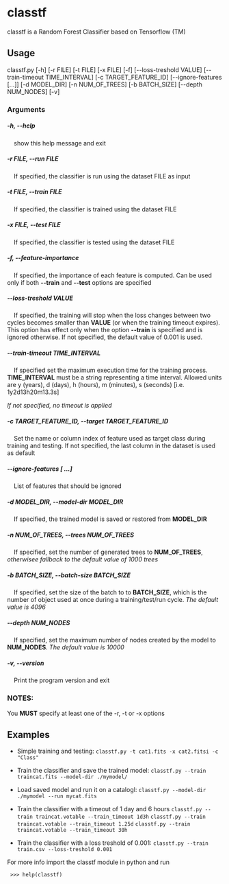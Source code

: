 # classtf

classtf is a Random Forest Classifier based on Tensorflow (TM)

## Usage
classtf.py [-h] [-r FILE] [-t FILE] [-x FILE] [-f] [--loss-treshold VALUE] [--train-timeout TIME_INTERVAL]  [-c TARGET_FEATURE_ID] [--ignore-features  [...]] [-d MODEL_DIR] [-n NUM_OF_TREES] [-b BATCH_SIZE] [--depth NUM_NODES] [-v]

###  Arguments  
##### **-h**, **--help**
&nbsp;&nbsp;&nbsp;&nbsp;show this help message and exit

##### **-r FILE**, **--run FILE**
  &nbsp;&nbsp;&nbsp;&nbsp;If specified, the classifier is run using the dataset FILE as input

##### **-t FILE**, **--train FILE**
  &nbsp;&nbsp;&nbsp;&nbsp;If specified, the classifier is trained using the dataset FILE

##### **-x FILE**, **--test FILE**
  &nbsp;&nbsp;&nbsp;&nbsp;If specified, the classifier is tested using the dataset FILE

##### **-f**, **--feature-importance**
  &nbsp;&nbsp;&nbsp;&nbsp;If specified, the importance of each feature is computed. Can be used only if both **--train** and **--test** options are specified

##### **--loss-treshold VALUE**
  &nbsp;&nbsp;&nbsp;&nbsp;If specified, the training will stop when the loss changes between two cycles becomes smaller than **VALUE** (or when the training timeout expires). This option has effect only when the option **--train** is specified and is ignored otherwise. If not specified, the default value of 0.001 is used.

##### **--train-timeout TIME_INTERVAL**
  &nbsp;&nbsp;&nbsp;&nbsp;If specified set the maximum execution time for the training process. **TIME_INTERVAL** must be a string representing a time interval. Allowed units are y (years), d (days), h (hours), m (minutes), s (seconds) [i.e. 1y2d13h20m13.3s]

_If not specified, no timeout is applied_

##### **-c TARGET_FEATURE_ID**, **--target TARGET_FEATURE_ID**
  &nbsp;&nbsp;&nbsp;&nbsp;Set the name or column index of feature used as target class during training and testing. If not specified, the last column in the dataset is used as default

##### **--ignore-features  [ ...]**
  &nbsp;&nbsp;&nbsp;&nbsp;List of features that should be ignored

##### **-d MODEL_DIR**, **--model-dir MODEL_DIR**
  &nbsp;&nbsp;&nbsp;&nbsp;If specified, the trained model is saved or restored from **MODEL_DIR**

##### **-n NUM_OF_TREES**, **--trees NUM_OF_TREES**
  &nbsp;&nbsp;&nbsp;&nbsp;If specified, set the number of generated trees to **NUM_OF_TREES**, _otherwisee fallback to the default value of 1000 trees_

##### **-b BATCH_SIZE**, **--batch-size BATCH_SIZE**
  &nbsp;&nbsp;&nbsp;&nbsp;If specified, set the size of the batch to to **BATCH_SIZE**, which is the number of object used at once during a training/test/run cycle. _The default value is 4096_

##### **--depth NUM_NODES**
  &nbsp;&nbsp;&nbsp;&nbsp;If specified, set the maximum number of nodes created by the model to **NUM_NODES**. _The default value is 10000_

##### **-v**, **--version**
  &nbsp;&nbsp;&nbsp;&nbsp;Print the program version and exit

### NOTES:
  You **MUST** specify at least one of the -r, -t or -x
  options

## Examples

  - Simple training and testing:
    ```classtf.py -t cat1.fits -x cat2.fitsi -c "Class"```

  - Train the classifier and save the trained model:
    ```classtf.py --train traincat.fits --model-dir ./mymodel/```

  - Load saved model and run it on a catalogl:
    ```classtf.py --model-dir ./mymodel --run mycat.fits```

  - Train the classifier with a timeout of 1 day and 6 hours
    ```classtf.py --train traincat.votable --train_timeout 1d3h```
    ```classtf.py --train traincat.votable --train_timeout 1.25d```
    ```classtf.py --train traincat.votable --train_timeout 30h```

  - Train the classifier with a loss treshold of 0.001:
    ```classtf.py --train train.csv --loss-treshold 0.001```

For more info import the classtf module in python and run
```
 >>> help(classtf)
```

